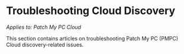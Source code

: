 # Troubleshooting Cloud Discovery

_Applies to: Patch My PC Cloud_

This section contains articles on troubleshooting Patch My PC (PMPC) Cloud discovery-related issues.